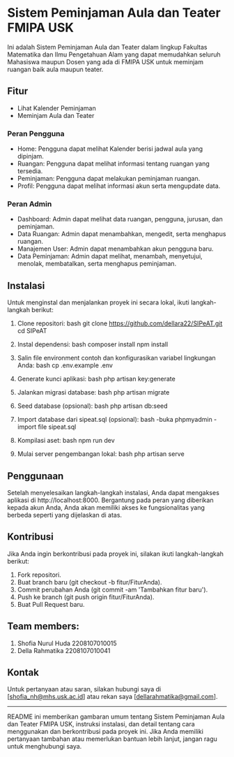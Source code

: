 # Sistem Peminjaman Aula dan Teater FMIPA USK

Ini adalah Sistem Peminjaman Aula dan Teater dalam lingkup Fakultas Matematika dan Ilmu Pengetahuan Alam yang dapat memudahkan seluruh Mahasiswa maupun Dosen yang ada di FMIPA USK untuk meminjam ruangan baik aula maupun teater.

## Fitur
- Lihat Kalender Peminjaman
- Meminjam Aula dan Teater

### Peran Pengguna
- Home: Pengguna dapat melihat Kalender berisi jadwal aula yang dipinjam.
- Ruangan: Pengguna dapat melihat informasi tentang ruangan yang tersedia.
- Peminjaman: Pengguna dapat melakukan peminjaman ruangan.
- Profil: Pengguna dapat melihat informasi akun serta mengupdate data.

### Peran Admin
- Dashboard: Admin dapat melihat data ruangan, pengguna, jurusan, dan peminjaman.
- Data Ruangan: Admin dapat menambahkan, mengedit, serta menghapus ruangan.
- Manajemen User: Admin dapat menambahkan akun pengguna baru.
- Data Peminjaman: Admin dapat melihat, menambah, menyetujui, menolak, membatalkan, serta menghapus peminjaman.

## Instalasi

Untuk menginstal dan menjalankan proyek ini secara lokal, ikuti langkah-langkah berikut:

1. Clone repositori:
   bash
   git clone https://github.com/dellara22/SIPeAT.git
   cd SIPeAT
   

2. Instal dependensi:
   bash
   composer install
   npm install
   

3. Salin file environment contoh dan konfigurasikan variabel lingkungan Anda:
   bash
   cp .env.example .env
   

4. Generate kunci aplikasi:
   bash
   php artisan key:generate
   

5. Jalankan migrasi database:
   bash
   php artisan migrate
   

6. Seed database (opsional):
   bash
   php artisan db:seed
   
7. Import database dari sipeat.sql (opsional):
   bash
   -buka phpmyadmin
   -import file sipeat.sql
   

8. Kompilasi aset:
   bash
   npm run dev
   

9. Mulai server pengembangan lokal:
   bash
   php artisan serve
   

## Penggunaan

Setelah menyelesaikan langkah-langkah instalasi, Anda dapat mengakses aplikasi di http://localhost:8000. Bergantung pada peran yang diberikan kepada akun Anda, Anda akan memiliki akses ke fungsionalitas yang berbeda seperti yang dijelaskan di atas.

## Kontribusi

Jika Anda ingin berkontribusi pada proyek ini, silakan ikuti langkah-langkah berikut:

1. Fork repositori.
2. Buat branch baru (git checkout -b fitur/FiturAnda).
3. Commit perubahan Anda (git commit -am 'Tambahkan fitur baru').
4. Push ke branch (git push origin fitur/FiturAnda).
5. Buat Pull Request baru.

## Team members:
1. Shofia Nurul Huda 2208107010015
2. Della Rahmatika 2208107010041


## Kontak

Untuk pertanyaan atau saran, silakan hubungi saya di [shofia_nh@mhs.usk.ac.id] atau rekan saya [dellarahmatika@gmail.com].

---

README ini memberikan gambaran umum tentang Sistem Peminjaman Aula dan Teater FMIPA USK, instruksi instalasi, dan detail tentang cara menggunakan dan berkontribusi pada proyek ini. Jika Anda memiliki pertanyaan tambahan atau memerlukan bantuan lebih lanjut, jangan ragu untuk menghubungi saya.
